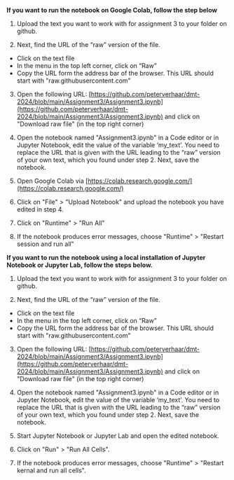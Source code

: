 

**If you want to run the notebook on Google Colab, follow the step below**  
 
1.	Upload the text you want to work with for assignment 3 to your folder on github. 

2.	Next, find the URL of the “raw” version of the file.
* Click on the text file
*	In the menu in the top left corner, click on “Raw”
*	Copy the URL form the address bar of the browser. This URL should start with "raw.githubusercontent.com"

3.	Open the following URL: [https://github.com/peterverhaar/dmt-2024/blob/main/Assignment3/Assignment3.ipynb](https://github.com/peterverhaar/dmt-2024/blob/main/Assignment3/Assignment3.ipynb) and click on "Download raw file" (in the top right corner)

4.	Open the notebook named "Assignment3.ipynb" in a Code editor or in Jupyter Notebook, edit the value of the variable ‘my_text’. You need to replace the URL that is given with the URL leading to the “raw” version of your own text, which you found under step 2. Next, save the notebook. 

5.	Open Google Colab via [https://colab.research.google.com/](https://colab.research.google.com/)

6.	Click on "File" > "Upload Notebook" and upload the notebook you have edited in step 4. 

7.	Click on "Runtime" > "Run All"

8.	If the notebook produces error messages, choose "Runtime" > "Restart session and run all"
 
 
**If you want to run the notebook using a local installation of Jupyter Notebook or Jupyter Lab, follow the steps below.**

 
1.	Upload the text you want to work with for assignment 3 to your folder on github. 

2.	Next, find the URL of the “raw” version of the file.
* Click on the text file
*	In the menu in the top left corner, click on “Raw”
*	Copy the URL form the address bar of the browser. This URL should start with "raw.githubusercontent.com"

3.	Open the following URL: [https://github.com/peterverhaar/dmt-2024/blob/main/Assignment3/Assignment3.ipynb](https://github.com/peterverhaar/dmt-2024/blob/main/Assignment3/Assignment3.ipynb) and click on "Download raw file" (in the top right corner)

4.	Open the notebook named "Assignment3.ipynb" in a Code editor or in Jupyter Notebook, edit the value of the variable ‘my_text’. You need to replace the URL that is given with the URL leading to the “raw” version of your own text, which you found under step 2. Next, save the notebook. 

5.	Start Jupyter Notebook or Jupyter Lab and open the edited notebook. 

7.	Click on "Run" > "Run All Cells".

8.	If the notebook produces error messages, choose "Runtime" > "Restart kernal and run all cells".
 
 
 
 
 


